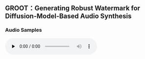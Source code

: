 ## GROOT：Generating Robust Watermark for Diffusion-Model-Based Audio Synthesis

### Audio Samples

<audio id="audio1" controls="" preload="none">
      <source id="wav1" src="audio\ljs_speech_demo1.wav">
</audio>

<audio src="C:\Users\lwz\Desktop\speech\ljs_speech_demo1.wav"></audio>
